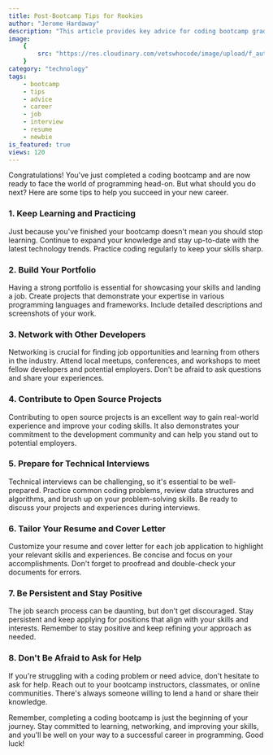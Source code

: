 ```yaml
---
title: Post-Bootcamp Tips for Rookies
author: "Jerome Hardaway"
description: "This article provides key advice for coding bootcamp graduates, highlighting the importance of continuous learning, portfolio building, networking, contributing to open source, and preparing for job applications. It's a concise guide to launching a successful programming career."
image:
    {
        src: "https://res.cloudinary.com/vetswhocode/image/upload/f_auto/v1685585050/post-bootcamp_phteel.jpg",
    }
category: "technology"
tags:
    - bootcamp
    - tips
    - advice
    - career
    - job
    - interview
    - resume
    - newbie
is_featured: true
views: 120
---
```


Congratulations! You've just completed a coding bootcamp and are now ready to face the world of programming head-on. But what should you do next? Here are some tips to help you succeed in your new career.

### 1. Keep Learning and Practicing

Just because you've finished your bootcamp doesn't mean you should stop learning. Continue to expand your knowledge and stay up-to-date with the latest technology trends. Practice coding regularly to keep your skills sharp.

### 2. Build Your Portfolio

Having a strong portfolio is essential for showcasing your skills and landing a job. Create projects that demonstrate your expertise in various programming languages and frameworks. Include detailed descriptions and screenshots of your work.

### 3. Network with Other Developers

Networking is crucial for finding job opportunities and learning from others in the industry. Attend local meetups, conferences, and workshops to meet fellow developers and potential employers. Don't be afraid to ask questions and share your experiences.

### 4. Contribute to Open Source Projects

Contributing to open source projects is an excellent way to gain real-world experience and improve your coding skills. It also demonstrates your commitment to the development community and can help you stand out to potential employers.

### 5. Prepare for Technical Interviews

Technical interviews can be challenging, so it's essential to be well-prepared. Practice common coding problems, review data structures and algorithms, and brush up on your problem-solving skills. Be ready to discuss your projects and experiences during interviews.

### 6. Tailor Your Resume and Cover Letter

Customize your resume and cover letter for each job application to highlight your relevant skills and experiences. Be concise and focus on your accomplishments. Don't forget to proofread and double-check your documents for errors.

### 7. Be Persistent and Stay Positive

The job search process can be daunting, but don't get discouraged. Stay persistent and keep applying for positions that align with your skills and interests. Remember to stay positive and keep refining your approach as needed.

### 8. Don't Be Afraid to Ask for Help

If you're struggling with a coding problem or need advice, don't hesitate to ask for help. Reach out to your bootcamp instructors, classmates, or online communities. There's always someone willing to lend a hand or share their knowledge.

Remember, completing a coding bootcamp is just the beginning of your journey. Stay committed to learning, networking, and improving your skills, and you'll be well on your way to a successful career in programming. Good luck!
